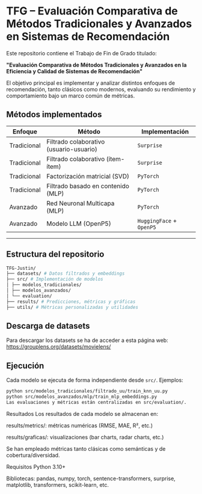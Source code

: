 # TFG – Evaluación Comparativa de Métodos Tradicionales y Avanzados en Sistemas de Recomendación

Este repositorio contiene el Trabajo de Fin de Grado titulado:

**"Evaluación Comparativa de Métodos Tradicionales y Avanzados en la Eficiencia y Calidad de Sistemas de Recomendación"**

El objetivo principal es implementar y analizar distintos enfoques de recomendación, tanto clásicos como modernos, evaluando su rendimiento y comportamiento bajo un marco común de métricas.

## Métodos implementados

| Enfoque     | Método                                 | Implementación                       |
|-------------|----------------------------------------|--------------------------------------|
| Tradicional | Filtrado colaborativo (usuario-usuario) | `Surprise`                          |
| Tradicional | Filtrado colaborativo (ítem-ítem)      | `Surprise`                          |
| Tradicional | Factorización matricial (SVD)          | `PyTorch`                           |
| Tradicional | Filtrado basado en contenido (MLP)     | `PyTorch`  |
| Avanzado    | Red Neuronal Multicapa (MLP)           | `PyTorch`                           |
| Avanzado    | Modelo LLM (OpenP5)                    | `HuggingFace` + `OpenP5`            |

---

## Estructura del repositorio
````bash
TFG-Justin/
├── datasets/ # Datos filtrados y embeddings
├── src/ # Implementación de modelos
│ ├── modelos_tradicionales/
│ ├── modelos_avanzados/
│ └── evaluation/
├── results/ # Predicciones, métricas y gráficas
├── utils/ # Métricas personalizadas y utilidades
````
##  Descarga de datasets
Para descargar los datasets se ha de acceder a esta página web: https://grouplens.org/datasets/movielens/ 
##  Ejecución

Cada modelo se ejecuta de forma independiente desde `src/`. Ejemplos:

```bash
python src/modelos_tradicionales/filtrado_uu/train_knn_uu.py
python src/modelos_avanzados/mlp/train_mlp_embeddings.py
Las evaluaciones y métricas están centralizadas en src/evaluation/.
````
Resultados
Los resultados de cada modelo se almacenan en:

results/metrics/: métricas numéricas (RMSE, MAE, R², etc.)

results/graficas/: visualizaciones (bar charts, radar charts, etc.)

Se han empleado métricas tanto clásicas como semánticas y de cobertura/diversidad.

Requisitos
Python 3.10+

Bibliotecas: pandas, numpy, torch, sentence-transformers, surprise, matplotlib, transformers, scikit-learn, etc.
